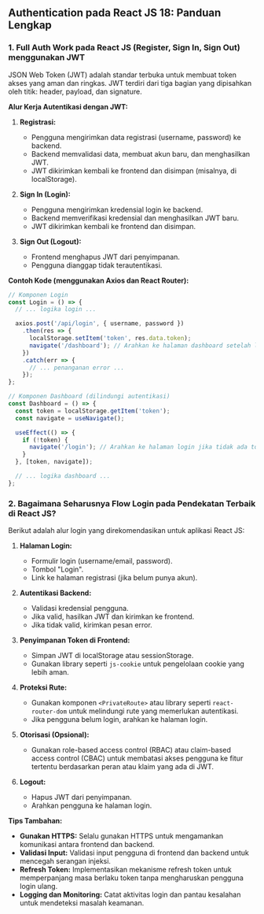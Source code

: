 ## Authentication pada React JS 18: Panduan Lengkap

### 1. Full Auth Work pada React JS (Register, Sign In, Sign Out) menggunakan JWT

JSON Web Token (JWT) adalah standar terbuka untuk membuat token akses yang aman dan ringkas. JWT terdiri dari tiga bagian yang dipisahkan oleh titik: header, payload, dan signature. 

**Alur Kerja Autentikasi dengan JWT:**

1. **Registrasi:**
   - Pengguna mengirimkan data registrasi (username, password) ke backend.
   - Backend memvalidasi data, membuat akun baru, dan menghasilkan JWT.
   - JWT dikirimkan kembali ke frontend dan disimpan (misalnya, di localStorage).

2. **Sign In (Login):**
   - Pengguna mengirimkan kredensial login ke backend.
   - Backend memverifikasi kredensial dan menghasilkan JWT baru.
   - JWT dikirimkan kembali ke frontend dan disimpan.

3. **Sign Out (Logout):**
   - Frontend menghapus JWT dari penyimpanan.
   - Pengguna dianggap tidak terautentikasi.

**Contoh Kode (menggunakan Axios dan React Router):**

```javascript
// Komponen Login
const Login = () => {
  // ... logika login ...

  axios.post('/api/login', { username, password })
    .then(res => {
      localStorage.setItem('token', res.data.token);
      navigate('/dashboard'); // Arahkan ke halaman dashboard setelah login
    })
    .catch(err => {
      // ... penanganan error ...
    });
};

// Komponen Dashboard (dilindungi autentikasi)
const Dashboard = () => {
  const token = localStorage.getItem('token');
  const navigate = useNavigate();

  useEffect(() => {
    if (!token) {
      navigate('/login'); // Arahkan ke halaman login jika tidak ada token
    }
  }, [token, navigate]);

  // ... logika dashboard ...
};
```

### 2. Bagaimana Seharusnya Flow Login pada Pendekatan Terbaik di React JS?

Berikut adalah alur login yang direkomendasikan untuk aplikasi React JS:

1. **Halaman Login:**
   - Formulir login (username/email, password).
   - Tombol "Login".
   - Link ke halaman registrasi (jika belum punya akun).

2. **Autentikasi Backend:**
   - Validasi kredensial pengguna.
   - Jika valid, hasilkan JWT dan kirimkan ke frontend.
   - Jika tidak valid, kirimkan pesan error.

3. **Penyimpanan Token di Frontend:**
   - Simpan JWT di localStorage atau sessionStorage.
   - Gunakan library seperti `js-cookie` untuk pengelolaan cookie yang lebih aman.

4. **Proteksi Rute:**
   - Gunakan komponen `<PrivateRoute>` atau library seperti `react-router-dom` untuk melindungi rute yang memerlukan autentikasi.
   - Jika pengguna belum login, arahkan ke halaman login.

5. **Otorisasi (Opsional):**
   - Gunakan role-based access control (RBAC) atau claim-based access control (CBAC) untuk membatasi akses pengguna ke fitur tertentu berdasarkan peran atau klaim yang ada di JWT.

6. **Logout:**
   - Hapus JWT dari penyimpanan.
   - Arahkan pengguna ke halaman login.

**Tips Tambahan:**

* **Gunakan HTTPS:** Selalu gunakan HTTPS untuk mengamankan komunikasi antara frontend dan backend.
* **Validasi Input:** Validasi input pengguna di frontend dan backend untuk mencegah serangan injeksi.
* **Refresh Token:** Implementasikan mekanisme refresh token untuk memperpanjang masa berlaku token tanpa mengharuskan pengguna login ulang.
* **Logging dan Monitoring:** Catat aktivitas login dan pantau kesalahan untuk mendeteksi masalah keamanan.
